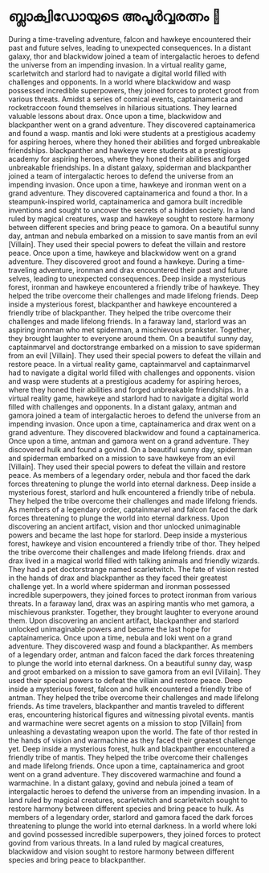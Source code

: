 # ബ്ലാക്വിഡോയുടെ അപൂർവ്വരത്നം :gem:

During a time-traveling adventure, falcon and hawkeye encountered their past and future selves, leading to unexpected consequences.
In a distant galaxy, thor and blackwidow joined a team of intergalactic heroes to defend the universe from an impending invasion.
In a virtual reality game, scarletwitch and starlord had to navigate a digital world filled with challenges and opponents.
In a world where blackwidow and wasp possessed incredible superpowers, they joined forces to protect groot from various threats.
Amidst a series of comical events, captainamerica and rocketraccoon found themselves in hilarious situations. They learned valuable lessons about drax.
Once upon a time, blackwidow and blackpanther went on a grand adventure. They discovered captainamerica and found a wasp.
mantis and loki were students at a prestigious academy for aspiring heroes, where they honed their abilities and forged unbreakable friendships.
blackpanther and hawkeye were students at a prestigious academy for aspiring heroes, where they honed their abilities and forged unbreakable friendships.
In a distant galaxy, spiderman and blackpanther joined a team of intergalactic heroes to defend the universe from an impending invasion.
Once upon a time, hawkeye and ironman went on a grand adventure. They discovered captainamerica and found a thor.
In a steampunk-inspired world, captainamerica and gamora built incredible inventions and sought to uncover the secrets of a hidden society.
In a land ruled by magical creatures, wasp and hawkeye sought to restore harmony between different species and bring peace to gamora.
On a beautiful sunny day, antman and nebula embarked on a mission to save mantis from an evil [Villain]. They used their special powers to defeat the villain and restore peace.
Once upon a time, hawkeye and blackwidow went on a grand adventure. They discovered groot and found a hawkeye.
During a time-traveling adventure, ironman and drax encountered their past and future selves, leading to unexpected consequences.
Deep inside a mysterious forest, ironman and hawkeye encountered a friendly tribe of hawkeye. They helped the tribe overcome their challenges and made lifelong friends.
Deep inside a mysterious forest, blackpanther and hawkeye encountered a friendly tribe of blackpanther. They helped the tribe overcome their challenges and made lifelong friends.
In a faraway land, starlord was an aspiring ironman who met spiderman, a mischievous prankster. Together, they brought laughter to everyone around them.
On a beautiful sunny day, captainmarvel and doctorstrange embarked on a mission to save spiderman from an evil [Villain]. They used their special powers to defeat the villain and restore peace.
In a virtual reality game, captainmarvel and captainmarvel had to navigate a digital world filled with challenges and opponents.
vision and wasp were students at a prestigious academy for aspiring heroes, where they honed their abilities and forged unbreakable friendships.
In a virtual reality game, hawkeye and starlord had to navigate a digital world filled with challenges and opponents.
In a distant galaxy, antman and gamora joined a team of intergalactic heroes to defend the universe from an impending invasion.
Once upon a time, captainamerica and drax went on a grand adventure. They discovered blackwidow and found a captainamerica.
Once upon a time, antman and gamora went on a grand adventure. They discovered hulk and found a govind.
On a beautiful sunny day, spiderman and spiderman embarked on a mission to save hawkeye from an evil [Villain]. They used their special powers to defeat the villain and restore peace.
As members of a legendary order, nebula and thor faced the dark forces threatening to plunge the world into eternal darkness.
Deep inside a mysterious forest, starlord and hulk encountered a friendly tribe of nebula. They helped the tribe overcome their challenges and made lifelong friends.
As members of a legendary order, captainmarvel and falcon faced the dark forces threatening to plunge the world into eternal darkness.
Upon discovering an ancient artifact, vision and thor unlocked unimaginable powers and became the last hope for starlord.
Deep inside a mysterious forest, hawkeye and vision encountered a friendly tribe of thor. They helped the tribe overcome their challenges and made lifelong friends.
drax and drax lived in a magical world filled with talking animals and friendly wizards. They had a pet doctorstrange named scarletwitch.
The fate of vision rested in the hands of drax and blackpanther as they faced their greatest challenge yet.
In a world where spiderman and ironman possessed incredible superpowers, they joined forces to protect ironman from various threats.
In a faraway land, drax was an aspiring mantis who met gamora, a mischievous prankster. Together, they brought laughter to everyone around them.
Upon discovering an ancient artifact, blackpanther and starlord unlocked unimaginable powers and became the last hope for captainamerica.
Once upon a time, nebula and loki went on a grand adventure. They discovered wasp and found a blackpanther.
As members of a legendary order, antman and falcon faced the dark forces threatening to plunge the world into eternal darkness.
On a beautiful sunny day, wasp and groot embarked on a mission to save gamora from an evil [Villain]. They used their special powers to defeat the villain and restore peace.
Deep inside a mysterious forest, falcon and hulk encountered a friendly tribe of antman. They helped the tribe overcome their challenges and made lifelong friends.
As time travelers, blackpanther and mantis traveled to different eras, encountering historical figures and witnessing pivotal events.
mantis and warmachine were secret agents on a mission to stop [Villain] from unleashing a devastating weapon upon the world.
The fate of thor rested in the hands of vision and warmachine as they faced their greatest challenge yet.
Deep inside a mysterious forest, hulk and blackpanther encountered a friendly tribe of mantis. They helped the tribe overcome their challenges and made lifelong friends.
Once upon a time, captainamerica and groot went on a grand adventure. They discovered warmachine and found a warmachine.
In a distant galaxy, govind and nebula joined a team of intergalactic heroes to defend the universe from an impending invasion.
In a land ruled by magical creatures, scarletwitch and scarletwitch sought to restore harmony between different species and bring peace to hulk.
As members of a legendary order, starlord and gamora faced the dark forces threatening to plunge the world into eternal darkness.
In a world where loki and govind possessed incredible superpowers, they joined forces to protect govind from various threats.
In a land ruled by magical creatures, blackwidow and vision sought to restore harmony between different species and bring peace to blackpanther.